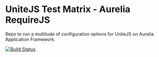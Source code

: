 # UniteJS Test Matrix - Aurelia RequireJS

Repo to run a multitude of configuration options for UniteJS on Aurelia Application Framework.

[![Build Status][travis-image]][travis-url]

[travis-url]: https://travis-ci.org/unitejs-test-matrix/au-requirejs-matrix/
[travis-image]: http://img.shields.io/travis/unitejs-test-matrix/au-requirejs-matrix/master.svg?style=flat
